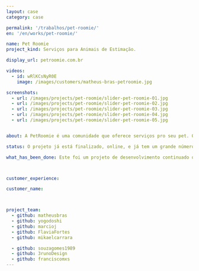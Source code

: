 ```yaml
---
layout: case
category: case

permalink: '/trabalhos/pet-roomie/'
en: '/en/works/pet-roomie/'

name: Pet Roomie
project_kind: Serviços para Animais de Estimação.

display_url: petroomie.com.br

videos:
  - id: wRlKCsNyR0E
    image: /images/customers/matheus-bras-petroomie.jpg 

screenshots:
  - url: /images/projects/pet-roomie/slider-pet-roomie-01.jpg
  - url: /images/projects/pet-roomie/slider-pet-roomie-02.jpg
  - url: /images/projects/pet-roomie/slider-pet-roomie-03.jpg
  - url: /images/projects/pet-roomie/slider-pet-roomie-04.jpg
  - url: /images/projects/pet-roomie/slider-pet-roomie-05.jpg


about: A PetRoomie é uma comunidade que oferece serviços pro seu pet. Os serviços variam desde hotéis, babás, adestramento, passeio, banho e tosa.

status: O projeto já está finalizado, online, e já tem um grande número de usuários.

what_has_been_done: Este foi um projeto de desenvolvimento continuado que, depois de entregue, contratou também o Help para pequenas atualizações.



customer_experience:

customer_name:



project_team:
  - github: matheusbras
  - github: yogodoshi
  - github: marcioj
  - github: FlaviaFortes
  - github: mikaelcarrara

  - github: souzagomes1989
  - github: 3runoDesign
  - github: franciscomxs
---
```

